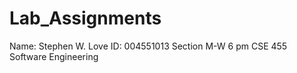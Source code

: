 # Lab_Assignments
Name: Stephen W. Love
ID: 004551013
Section M-W 6 pm CSE 455 Software Engineering
